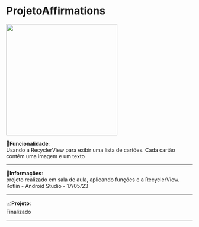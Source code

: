 # ProjetoAffirmations

<img src="https://github.com/Gustavoleiter/ProjetoAffirmations/asset/im1.png" width="300px" heigth="500px">

🔧<b>Funcionalidade</b>:<br>Usando a RecyclerView para exibir uma lista de cartões. Cada cartão contém uma imagem e um texto 
<hr>
📰<b>Informações</b>: <br> projeto realizado em sala de aula, aplicando funções e a RecyclerView. Kotlin - Android Studio - 17/05/23
<hr>
📈<b>Projeto</b>: <br> Finalizado
<hr>
